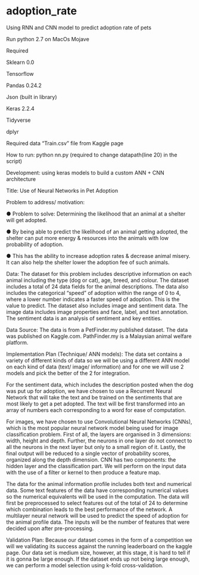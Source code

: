 # adoption_rate
Using RNN and CNN model to predict adoption rate of pets

Run python 2.7 on MacOs Mojave

Required

Sklearn 0.0

Tensorflow

Pandas 0.24.2

Json (built in library)

Keras 2.2.4

Tidyverse

dplyr 

Required data
“Train.csv” file from Kaggle page

How to run: python nn.py (required to change datapath(line 20) in the script)

Development: using keras models to build a custom ANN + CNN architecture


Title: Use of Neural Networks in Pet Adoption

Problem to address/ motivation:

●	Problem to solve: Determining the likelihood that an animal at a shelter will get adopted.

●	By being able to predict the likelihood of an animal getting adopted, the shelter can put more energy & resources into the animals with low probability of adoption.

●	This has the ability to increase adoption rates & decrease animal misery. It can also help the shelter lower the adoption fee of such animals.


Data: The dataset for this problem includes descriptive information on each animal including the type (dog or cat), age, breed, and colour. The dataset includes a total of 24 data fields for the animal descriptions. The data also includes the categorical “speed” of adoption within the range of 0 to 4, where a lower number indicates a faster speed of adoption. This is the value to predict. The dataset also includes image and sentiment data. The image data includes image properties and face, label, and text annotation. The sentiment data is an analysis of sentiment and key entities. 

Data Source: The data is from a PetFinder.my published dataset. The data was published on Kaggle.com. PathFinder.my is a Malaysian animal welfare platform. 

Implementation Plan (Technique/ ANN models):
The data set contains a variety of different kinds of data so we will be using a different ANN model on each kind of data (text/ image/ information) and for one we will use 2 models and pick the better of the 2 for integration.

For the sentiment data, which includes the description posted when the dog was put up for adoption, we have chosen to use a Recurrent Neural Network that will take the text and be trained on the sentiments that are most likely to get a pet adopted. The text will be first transformed into an array of numbers each corresponding to a word for ease of computation.

For images, we have chosen to use Convolutional Neural Networks (CNNs), which is the most popular neural network model being used for image classification problem. First of all, the layers are organised in 3 dimensions: width, height and depth. Further, the neurons in one layer do not connect to all the neurons in the next layer but only to a small region of it. Lastly, the final output will be reduced to a single vector of probability scores, organized along the depth dimension. CNN has two components: the hidden layer and the classification part. We will perform on the input data with the use of a filter or kernel to then produce a feature map.

The data for the animal information profile includes both text and numerical data. Some text features of the data have corresponding numerical values so the numerical equivalents will be used in the computation. The data will first be preprocessed to select features out of the total of 24 to determine which combination leads to the best performance of the network. A multilayer neural network will be used to predict the speed of adoption for the animal profile data. The inputs will be the number of features that were decided upon after pre-processing. 

Validation Plan: Because our dataset comes in the form of a competition we will we validating its success against the running leaderboard on the kaggle page. Our data set is medium size, however, at this stage, it is hard to tell if it is gonna be large enough. If the dataset ends up not being large enough, we can perform a model selection using k-fold cross-validation. 

